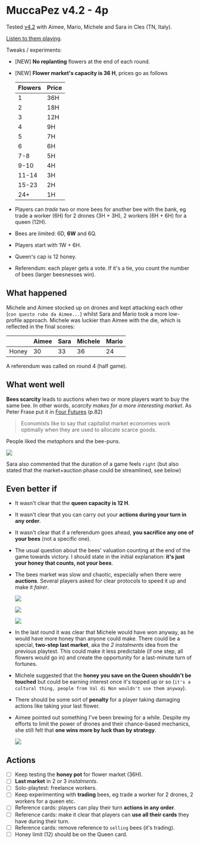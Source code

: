 # MuccaPez v4.2 - 4p

Tested [v4.2](../versions/v4.2) with Aimee, Mario, Michele and Sara in Cles (TN, Italy).

[Listen to them playing](https://soundcloud.com/bpt20170627/aimee-mario-michele-and-sara-v42-muccapez?in=beesness/sets/playtesting).

Tweaks / experiments:

* [NEW] **No replanting** flowers at the end of each round.
* [NEW] **Flower market's capacity is 36 H**, prices go as follows 

	| Flowers | Price | 
	|--|--|
	| 1 | 36H |
	| 2 | 18H |
	| 3 | 12H |
	| 4 | 9H |
	| 5 | 7H |
	| 6 | 6H |
	| 7-8 | 5H |
	| 9-10 | 4H |
	| 11-14 | 3H |
	| 15-23 | 2H |
	| 24+ | 1H |
	
* Players can *trade* two or more bees for another bee with the bank, eg trade a worker (6H) for 2 drones (3H + 3H), 2 workers (6H + 6H) for a queen (12H).
* Bees are limited: 6D, **6W** and 6Q.
* Players start with 1W + 6H.
* Queen's cap is 12 honey.
* Referendum: each player gets a vote. If it's a tie, you count the number of bees (larger beesnesses win).

## What happened

Michele and Aimee stocked up on drones and kept attacking each other (`con questo rubo da Aimee...`) whilst Sara and Mario took a more low-profile approach. Michele was luckier than Aimee with the die, which is reflected in the final scores:

| | Aimee | Sara | Michele | Mario | 
|--|--|--|--|--|
| Honey | 30 | 33 | 36 | 24 |

A referendum was called on round 4 (half game). 

## What went well

**Bees scarcity** leads to auctions when two or more players want to buy the same bee. In other words, *scarcity makes for a more interesting market*. As Peter Frase put it in [Four Futures](http://www.goodreads.com/book/show/22551901-four-futures) (p.82) 

> Economists like to say that capitalist market economies work optimally when they are used to allocate scarce goods.

People liked the *metaphors* and the bee-puns.

![](assets/2017-06-27-sara1.jpeg) 

Sara also commented that the duration of a game feels `right` (but also stated that the market+auction phase could be streamlined, see below)

## Even better if

* It wasn't clear that the **queen capacity is 12 H**.

* It wasn't clear that you can carry out your **actions during your turn in any order**.

* It wasn't clear that if a referendum goes ahead, **you sacrifice any one of your bees** (not a specific one). 

* The usual question about the bees' valuation counting at the end of the game towards victory. I should state in the initial explanation: **it's just your honey that counts, not your bees**.

* The bees market was slow and chaotic, especially when there were **auctions**. Several players asked for clear protocols to speed it up and make it *fairer*.  

	![](assets/2017-06-27-sara2.jpeg)

	![](assets/2017-06-27-mario.jpeg)

	![](assets/2017-06-27-michele.jpeg)

* In the last round it was clear that Michele would have won anyway, as he would have more honey than anyone could make. There could be a special, **two-step last market**, aka the *2 instalments* idea from the previous playtest. This could make it less predictable (if one step, all flowers would go in) and create the opportunity for a last-minute turn of fortunes.

* Michele suggested that the **honey you save on the Queen shouldn't be touched** but could be earning interest once it's topped up or so (`it's a cultural thing, people from Val di Non wouldn't use them anyway`).
	
* There should be some sort of **penalty** for a player taking damaging actions like taking your last flower.

* Aimee pointed out something I've been brewing for a while. Despite my efforts to limit the power of drones and their chance-based mechanics, she still felt that **one wins more by luck than by strategy**.

	![](assets/2017-06-27-aimee.jpeg)

## Actions

- [ ] Keep testing the **honey pot** for flower market (36H).
- [ ] **Last market** in 2 or 3 *instalments*.
- [ ] Solo-playtest: freelance workers.
- [ ] Keep experimenting with **trading** bees, eg trade a worker for 2 drones, 2 workers for a queen etc.
- [ ] Reference cards: players can play their turn **actions in any order**.
- [ ] Reference cards: make it clear that players can **use all their cards** they have during their turn.
- [ ] Reference cards: remove reference to `selling` bees (it's trading). 
- [ ] Honey limit (12) should be on the Queen card.
